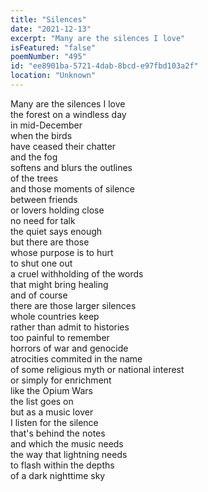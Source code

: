 ```yaml
---
title: "Silences"
date: "2021-12-13"
excerpt: "Many are the silences I love"
isFeatured: "false"
poemNumber: "495"
id: "ee8901ba-5721-4dab-8bcd-e97fbd103a2f"
location: "Unknown"
---
```


Many are the silences I love  
the forest on a windless day  
in mid-December  
when the birds  
have ceased their chatter  
and the fog  
softens and blurs the outlines  
of the trees  
and those moments of silence  
between friends  
or lovers holding close  
no need for talk  
the quiet says enough  
but there are those  
whose purpose is to hurt  
to shut one out  
a cruel withholding of the words  
that might bring healing  
and of course  
there are those larger silences  
whole countries keep  
rather than admit to histories  
too painful to remember  
horrors of war and genocide  
atrocities commited in the name  
of some religious myth or national interest  
or simply for enrichment  
like the Opium Wars  
the list goes on  
but as a music lover  
I listen for the silence  
that's behind the notes  
and which the music needs  
the way that lightning needs  
to flash within the depths  
of a dark nighttime sky
